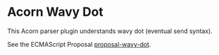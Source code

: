 # Acorn Wavy Dot

This Acorn parser plugin understands wavy dot (eventual send syntax).

See the ECMAScript Proposal [proposal-wavy-dot](https://github.com/Agoric/proposal-wavy-dot).
